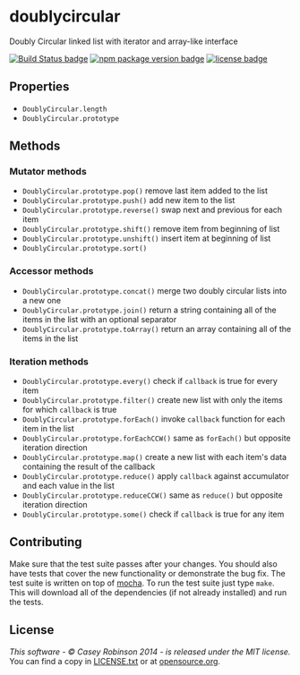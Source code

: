 # doublycircular

Doubly Circular linked list with iterator and array-like interface

[![Build Status badge](http://img.shields.io/travis/rampantmonkey/node-doublycircular.svg?style=flat)](https://travis-ci.org/rampantmonkey/node-doublycircular) [![npm package version badge](http://img.shields.io/npm/v/doublycircular.svg?style=flat)](https://www.npmjs.org/package/doublycircular) [![license badge](http://img.shields.io/badge/license-MIT-blue.svg?style=flat)](http://opensource.org/licenses/MIT)

## Properties
- `DoublyCircular.length`
- `DoublyCircular.prototype`

## Methods

### Mutator methods
- `DoublyCircular.prototype.pop()` remove last item added to the list
- `DoublyCircular.prototype.push()` add new item to the list
- `DoublyCircular.prototype.reverse()` swap next and previous for each item
- `DoublyCircular.prototype.shift()` remove item from beginning of list
- `DoublyCircular.prototype.unshift()` insert item at beginning of list
- `DoublyCircular.prototype.sort()`

### Accessor methods
- `DoublyCircular.prototype.concat()` merge two doubly circular lists into a new one
- `DoublyCircular.prototype.join()` return a string containing all of the items in the list with an optional separator
- `DoublyCircular.prototype.toArray()` return an array containing all of the items in the list

### Iteration methods
- `DoublyCircular.prototype.every()` check if `callback` is true for every item
- `DoublyCircular.prototype.filter()` create new list with only the items for which `callback` is true
- `DoublyCircular.prototype.forEach()` invoke `callback` function for each item in the list
- `DoublyCircular.prototype.forEachCCW()` same as `forEach()` but opposite iteration direction
- `DoublyCircular.prototype.map()` create a new list with each item's data containing the result of the callback
- `DoublyCircular.prototype.reduce()` apply `callback` against accumulator and each value in the list
- `DoublyCircular.prototype.reduceCCW()` same as `reduce()` but opposite iteration direction
- `DoublyCircular.prototype.some()` check if `callback` is true for any item

## Contributing

Make sure that the test suite passes after your changes.
You should also have tests that cover the new functionality or demonstrate the bug fix.
The test suite is written on top of [mocha](https://github.com/visionmedia/mocha).
To run the test suite just type `make`.
This will download all of the dependencies (if not already installed) and run the tests.

## License
_This software - &copy; Casey Robinson 2014 - is released under the MIT license._
You can find a copy in [LICENSE.txt](LICENSE.txt) or at [opensource.org](http://opensource.org/licenses/MIT).
